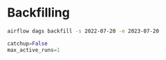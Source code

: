 # Backfilling
```bash
airflow dags backfill -s 2022-07-20 -e 2023-07-20
```
```python
catchup=False
max_active_runs=1
```
